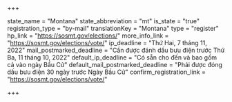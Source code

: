+++

state_name = "Montana"
state_abbreviation = "mt"
is_state = "true"
registration_type = "by-mail"
translationKey = "Montana"
type = "register"
hp_link = "https://sosmt.gov/elections/"
more_info_link = "https://sosmt.gov/elections/vote/"
ip_deadline = "Thứ Hai, 7 tháng 11, 2022"
mail_postmarked_deadline = "Cần được đánh dấu bưu điện trước Thứ Ba, 11 tháng 10, 2022"
default_ip_deadline = "Có sẵn cho đến và bao gồm cả vào ngày Bầu Cử"
default_mail_postmarked_deadline = "Phải được đóng dấu bưu điện 30 ngày trước Ngày Bầu Cử"
confirm_registration_link = "https://sosmt.gov/elections/vote/"

+++